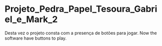 # Projeto_Pedra_Papel_Tesoura_Gabriel_e_Mark_2
Desta vez o projeto consta com a presença de botões para jogar.
Now the software have buttons to play.
